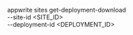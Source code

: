 appwrite sites get-deployment-download \
    --site-id <SITE_ID> \
    --deployment-id <DEPLOYMENT_ID>
